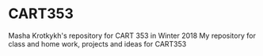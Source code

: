 # CART353
Masha Krotkykh's repository for CART 353 in Winter 2018
My repository for class and home work, projects and ideas for CART353
